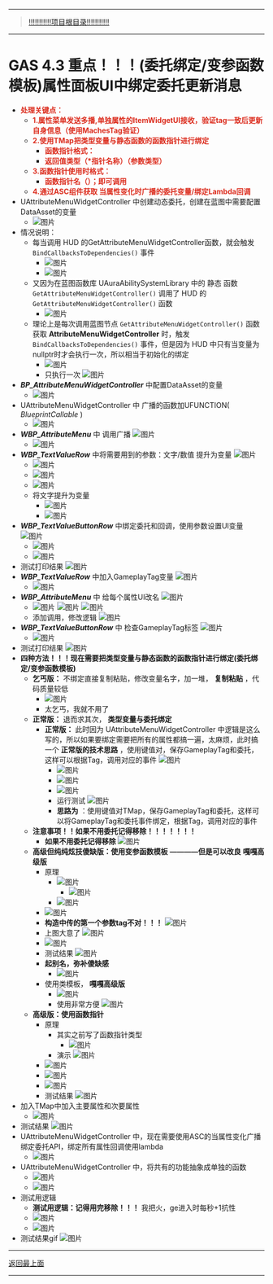 ___________________________________________________________________________________________
> [!!!!!!!!!!!项目根目录!!!!!!!!!!!](./!!!!!!!!!!!项目目录!!!!!!!!!!!.md)

___________________________________________________________________________________________

# GAS 4.3 重点！！！(委托绑定/变参函数模板)属性面板UI中绑定委托更新消息
- <font color=#DC2D1E>**处理关键点：**</font>
    - <font color=#DC2D1E>**1.属性菜单发送多播,单独属性的ItemWidgetUI接收，验证tag一致后更新自身信息（使用MachesTag验证）**</font>
    - <font color=#DC2D1E>**2.使用TMap把类型变量与静态函数的函数指针进行绑定**</font>
        - <font color=#DC2D1E>**函数指针格式：**</font>
        - <font color=#DC2D1E>**返回值类型（*指针名称）（参数类型）**</font>
    - <font color=#DC2D1E>**3.函数指针使用时格式：**</font>
        - <font color=#DC2D1E>**函数指针名（）；即可调用**</font>
    - <font color=#DC2D1E>**4.通过ASC组件获取 当属性变化时广播的委托变量/绑定Lambda回调**</font>
- UAttributeMenuWidgetController 中创建动态委托，创建在蓝图中需要配置DataAsset的变量
    -  ![图片](https://github.com/liyunlong618/MyNote/blob/master/%E8%99%9A%E5%B9%BBC++/%E6%A8%A1%E5%9D%97/GAS/GAS%E7%AC%AC%E4%BA%8C%E5%AD%A3-%E6%9A%97%E9%BB%91%E7%A0%B4%E5%9D%8F%E7%A5%9ELike%E6%B8%B8%E6%88%8F/%E9%85%8D%E5%9B%BE/GAS_4.3/GAS%204.3%20%E9%87%8D%E7%82%B9%EF%BC%81%EF%BC%81%EF%BC%81(%E5%A7%94%E6%89%98%E7%BB%91%E5%AE%9A_%E5%8F%98%E5%8F%82%E5%87%BD%E6%95%B0%E6%A8%A1%E6%9D%BF)%E5%B1%9E%E6%80%A7%E9%9D%A2%E6%9D%BFUI%E4%B8%AD%E7%BB%91%E5%AE%9A%E5%A7%94%E6%89%98%E6%9B%B4%E6%96%B0%E6%B6%88%E6%81%AF-%E5%B9%95%E5%B8%83%E5%9B%BE%E7%89%87-326934-181307.png?raw=true)
- 情况说明：
    - 每当调用 HUD 的GetAttributeMenuWidgetController函数，就会触发 `BindCallbacksToDependencies()` 事件
        -  ![图片](https://github.com/liyunlong618/MyNote/blob/master/%E8%99%9A%E5%B9%BBC++/%E6%A8%A1%E5%9D%97/GAS/GAS%E7%AC%AC%E4%BA%8C%E5%AD%A3-%E6%9A%97%E9%BB%91%E7%A0%B4%E5%9D%8F%E7%A5%9ELike%E6%B8%B8%E6%88%8F/%E9%85%8D%E5%9B%BE/GAS_4.3/GAS%204.3%20%E9%87%8D%E7%82%B9%EF%BC%81%EF%BC%81%EF%BC%81(%E5%A7%94%E6%89%98%E7%BB%91%E5%AE%9A_%E5%8F%98%E5%8F%82%E5%87%BD%E6%95%B0%E6%A8%A1%E6%9D%BF)%E5%B1%9E%E6%80%A7%E9%9D%A2%E6%9D%BFUI%E4%B8%AD%E7%BB%91%E5%AE%9A%E5%A7%94%E6%89%98%E6%9B%B4%E6%96%B0%E6%B6%88%E6%81%AF-%E5%B9%95%E5%B8%83%E5%9B%BE%E7%89%87-278143-430450.png?raw=true)
        -  ![图片](https://github.com/liyunlong618/MyNote/blob/master/%E8%99%9A%E5%B9%BBC++/%E6%A8%A1%E5%9D%97/GAS/GAS%E7%AC%AC%E4%BA%8C%E5%AD%A3-%E6%9A%97%E9%BB%91%E7%A0%B4%E5%9D%8F%E7%A5%9ELike%E6%B8%B8%E6%88%8F/%E9%85%8D%E5%9B%BE/GAS_4.3/GAS%204.3%20%E9%87%8D%E7%82%B9%EF%BC%81%EF%BC%81%EF%BC%81(%E5%A7%94%E6%89%98%E7%BB%91%E5%AE%9A_%E5%8F%98%E5%8F%82%E5%87%BD%E6%95%B0%E6%A8%A1%E6%9D%BF)%E5%B1%9E%E6%80%A7%E9%9D%A2%E6%9D%BFUI%E4%B8%AD%E7%BB%91%E5%AE%9A%E5%A7%94%E6%89%98%E6%9B%B4%E6%96%B0%E6%B6%88%E6%81%AF-%E5%B9%95%E5%B8%83%E5%9B%BE%E7%89%87-228642-648926.png?raw=true)
    - 又因为在蓝图函数库 UAuraAbilitySystemLibrary 中的 静态 函数 `GetAttributeMenuWidgetController()` 调用了 HUD 的 `GetAttributeMenuWidgetController()` 函数
        -  ![图片](https://github.com/liyunlong618/MyNote/blob/master/%E8%99%9A%E5%B9%BBC++/%E6%A8%A1%E5%9D%97/GAS/GAS%E7%AC%AC%E4%BA%8C%E5%AD%A3-%E6%9A%97%E9%BB%91%E7%A0%B4%E5%9D%8F%E7%A5%9ELike%E6%B8%B8%E6%88%8F/%E9%85%8D%E5%9B%BE/GAS_4.3/GAS%204.3%20%E9%87%8D%E7%82%B9%EF%BC%81%EF%BC%81%EF%BC%81(%E5%A7%94%E6%89%98%E7%BB%91%E5%AE%9A_%E5%8F%98%E5%8F%82%E5%87%BD%E6%95%B0%E6%A8%A1%E6%9D%BF)%E5%B1%9E%E6%80%A7%E9%9D%A2%E6%9D%BFUI%E4%B8%AD%E7%BB%91%E5%AE%9A%E5%A7%94%E6%89%98%E6%9B%B4%E6%96%B0%E6%B6%88%E6%81%AF-%E5%B9%95%E5%B8%83%E5%9B%BE%E7%89%87-517127-447490.png?raw=true)
    - 理论上是每次调用蓝图节点 `GetAttributeMenuWidgetController()` 函数获取 **AttributeMenuWidgetController** 时，触发 `BindCallbacksToDependencies()` 事件，但是因为 HUD 中只有当变量为nullptr时才会执行一次，所以相当于初始化的绑定
        -  ![图片](https://github.com/liyunlong618/MyNote/blob/master/%E8%99%9A%E5%B9%BBC++/%E6%A8%A1%E5%9D%97/GAS/GAS%E7%AC%AC%E4%BA%8C%E5%AD%A3-%E6%9A%97%E9%BB%91%E7%A0%B4%E5%9D%8F%E7%A5%9ELike%E6%B8%B8%E6%88%8F/%E9%85%8D%E5%9B%BE/GAS_4.3/GAS%204.3%20%E9%87%8D%E7%82%B9%EF%BC%81%EF%BC%81%EF%BC%81(%E5%A7%94%E6%89%98%E7%BB%91%E5%AE%9A_%E5%8F%98%E5%8F%82%E5%87%BD%E6%95%B0%E6%A8%A1%E6%9D%BF)%E5%B1%9E%E6%80%A7%E9%9D%A2%E6%9D%BFUI%E4%B8%AD%E7%BB%91%E5%AE%9A%E5%A7%94%E6%89%98%E6%9B%B4%E6%96%B0%E6%B6%88%E6%81%AF-%E5%B9%95%E5%B8%83%E5%9B%BE%E7%89%87-383296-73335.png?raw=true)
        - 只执行一次 ![图片](https://github.com/liyunlong618/MyNote/blob/master/%E8%99%9A%E5%B9%BBC++/%E6%A8%A1%E5%9D%97/GAS/GAS%E7%AC%AC%E4%BA%8C%E5%AD%A3-%E6%9A%97%E9%BB%91%E7%A0%B4%E5%9D%8F%E7%A5%9ELike%E6%B8%B8%E6%88%8F/%E9%85%8D%E5%9B%BE/GAS_4.3/GAS%204.3%20%E9%87%8D%E7%82%B9%EF%BC%81%EF%BC%81%EF%BC%81(%E5%A7%94%E6%89%98%E7%BB%91%E5%AE%9A_%E5%8F%98%E5%8F%82%E5%87%BD%E6%95%B0%E6%A8%A1%E6%9D%BF)%E5%B1%9E%E6%80%A7%E9%9D%A2%E6%9D%BFUI%E4%B8%AD%E7%BB%91%E5%AE%9A%E5%A7%94%E6%89%98%E6%9B%B4%E6%96%B0%E6%B6%88%E6%81%AF-%E5%B9%95%E5%B8%83%E5%9B%BE%E7%89%87-576325-44483.png?raw=true)
- ***BP_AttributeMenuWidgetController*** 中配置DataAsset的变量
    -  ![图片](https://github.com/liyunlong618/MyNote/blob/master/%E8%99%9A%E5%B9%BBC++/%E6%A8%A1%E5%9D%97/GAS/GAS%E7%AC%AC%E4%BA%8C%E5%AD%A3-%E6%9A%97%E9%BB%91%E7%A0%B4%E5%9D%8F%E7%A5%9ELike%E6%B8%B8%E6%88%8F/%E9%85%8D%E5%9B%BE/GAS_4.3/GAS%204.3%20%E9%87%8D%E7%82%B9%EF%BC%81%EF%BC%81%EF%BC%81(%E5%A7%94%E6%89%98%E7%BB%91%E5%AE%9A_%E5%8F%98%E5%8F%82%E5%87%BD%E6%95%B0%E6%A8%A1%E6%9D%BF)%E5%B1%9E%E6%80%A7%E9%9D%A2%E6%9D%BFUI%E4%B8%AD%E7%BB%91%E5%AE%9A%E5%A7%94%E6%89%98%E6%9B%B4%E6%96%B0%E6%B6%88%E6%81%AF-%E5%B9%95%E5%B8%83%E5%9B%BE%E7%89%87-646645-946592.png?raw=true)
- UAttributeMenuWidgetController 中  广播的函数加UFUNCTION( *BlueprintCallable* )
    -  ![图片](https://github.com/liyunlong618/MyNote/blob/master/%E8%99%9A%E5%B9%BBC++/%E6%A8%A1%E5%9D%97/GAS/GAS%E7%AC%AC%E4%BA%8C%E5%AD%A3-%E6%9A%97%E9%BB%91%E7%A0%B4%E5%9D%8F%E7%A5%9ELike%E6%B8%B8%E6%88%8F/%E9%85%8D%E5%9B%BE/GAS_4.3/GAS%204.3%20%E9%87%8D%E7%82%B9%EF%BC%81%EF%BC%81%EF%BC%81(%E5%A7%94%E6%89%98%E7%BB%91%E5%AE%9A_%E5%8F%98%E5%8F%82%E5%87%BD%E6%95%B0%E6%A8%A1%E6%9D%BF)%E5%B1%9E%E6%80%A7%E9%9D%A2%E6%9D%BFUI%E4%B8%AD%E7%BB%91%E5%AE%9A%E5%A7%94%E6%89%98%E6%9B%B4%E6%96%B0%E6%B6%88%E6%81%AF-%E5%B9%95%E5%B8%83%E5%9B%BE%E7%89%87-175968-620818.png?raw=true)
- ***WBP_AttributeMenu*** 中 调用广播 ![图片](https://github.com/liyunlong618/MyNote/blob/master/%E8%99%9A%E5%B9%BBC++/%E6%A8%A1%E5%9D%97/GAS/GAS%E7%AC%AC%E4%BA%8C%E5%AD%A3-%E6%9A%97%E9%BB%91%E7%A0%B4%E5%9D%8F%E7%A5%9ELike%E6%B8%B8%E6%88%8F/%E9%85%8D%E5%9B%BE/GAS_4.3/GAS%204.3%20%E9%87%8D%E7%82%B9%EF%BC%81%EF%BC%81%EF%BC%81(%E5%A7%94%E6%89%98%E7%BB%91%E5%AE%9A_%E5%8F%98%E5%8F%82%E5%87%BD%E6%95%B0%E6%A8%A1%E6%9D%BF)%E5%B1%9E%E6%80%A7%E9%9D%A2%E6%9D%BFUI%E4%B8%AD%E7%BB%91%E5%AE%9A%E5%A7%94%E6%89%98%E6%9B%B4%E6%96%B0%E6%B6%88%E6%81%AF-%E5%B9%95%E5%B8%83%E5%9B%BE%E7%89%87-240548-4441.png?raw=true)
    -  ![图片](https://github.com/liyunlong618/MyNote/blob/master/%E8%99%9A%E5%B9%BBC++/%E6%A8%A1%E5%9D%97/GAS/GAS%E7%AC%AC%E4%BA%8C%E5%AD%A3-%E6%9A%97%E9%BB%91%E7%A0%B4%E5%9D%8F%E7%A5%9ELike%E6%B8%B8%E6%88%8F/%E9%85%8D%E5%9B%BE/GAS_4.3/GAS%204.3%20%E9%87%8D%E7%82%B9%EF%BC%81%EF%BC%81%EF%BC%81(%E5%A7%94%E6%89%98%E7%BB%91%E5%AE%9A_%E5%8F%98%E5%8F%82%E5%87%BD%E6%95%B0%E6%A8%A1%E6%9D%BF)%E5%B1%9E%E6%80%A7%E9%9D%A2%E6%9D%BFUI%E4%B8%AD%E7%BB%91%E5%AE%9A%E5%A7%94%E6%89%98%E6%9B%B4%E6%96%B0%E6%B6%88%E6%81%AF-%E5%B9%95%E5%B8%83%E5%9B%BE%E7%89%87-844862-757798.png?raw=true)
- ***WBP_TextValueRow*** 中将需要用到的参数：文字/数值 提升为变量 ![图片](https://github.com/liyunlong618/MyNote/blob/master/%E8%99%9A%E5%B9%BBC++/%E6%A8%A1%E5%9D%97/GAS/GAS%E7%AC%AC%E4%BA%8C%E5%AD%A3-%E6%9A%97%E9%BB%91%E7%A0%B4%E5%9D%8F%E7%A5%9ELike%E6%B8%B8%E6%88%8F/%E9%85%8D%E5%9B%BE/GAS_4.3/GAS%204.3%20%E9%87%8D%E7%82%B9%EF%BC%81%EF%BC%81%EF%BC%81(%E5%A7%94%E6%89%98%E7%BB%91%E5%AE%9A_%E5%8F%98%E5%8F%82%E5%87%BD%E6%95%B0%E6%A8%A1%E6%9D%BF)%E5%B1%9E%E6%80%A7%E9%9D%A2%E6%9D%BFUI%E4%B8%AD%E7%BB%91%E5%AE%9A%E5%A7%94%E6%89%98%E6%9B%B4%E6%96%B0%E6%B6%88%E6%81%AF-%E5%B9%95%E5%B8%83%E5%9B%BE%E7%89%87-512072-632122.png?raw=true)
    -  ![图片](https://github.com/liyunlong618/MyNote/blob/master/%E8%99%9A%E5%B9%BBC++/%E6%A8%A1%E5%9D%97/GAS/GAS%E7%AC%AC%E4%BA%8C%E5%AD%A3-%E6%9A%97%E9%BB%91%E7%A0%B4%E5%9D%8F%E7%A5%9ELike%E6%B8%B8%E6%88%8F/%E9%85%8D%E5%9B%BE/GAS_4.3/GAS%204.3%20%E9%87%8D%E7%82%B9%EF%BC%81%EF%BC%81%EF%BC%81(%E5%A7%94%E6%89%98%E7%BB%91%E5%AE%9A_%E5%8F%98%E5%8F%82%E5%87%BD%E6%95%B0%E6%A8%A1%E6%9D%BF)%E5%B1%9E%E6%80%A7%E9%9D%A2%E6%9D%BFUI%E4%B8%AD%E7%BB%91%E5%AE%9A%E5%A7%94%E6%89%98%E6%9B%B4%E6%96%B0%E6%B6%88%E6%81%AF-%E5%B9%95%E5%B8%83%E5%9B%BE%E7%89%87-914795-783143.png?raw=true)
    -  ![图片](https://github.com/liyunlong618/MyNote/blob/master/%E8%99%9A%E5%B9%BBC++/%E6%A8%A1%E5%9D%97/GAS/GAS%E7%AC%AC%E4%BA%8C%E5%AD%A3-%E6%9A%97%E9%BB%91%E7%A0%B4%E5%9D%8F%E7%A5%9ELike%E6%B8%B8%E6%88%8F/%E9%85%8D%E5%9B%BE/GAS_4.3/GAS%204.3%20%E9%87%8D%E7%82%B9%EF%BC%81%EF%BC%81%EF%BC%81(%E5%A7%94%E6%89%98%E7%BB%91%E5%AE%9A_%E5%8F%98%E5%8F%82%E5%87%BD%E6%95%B0%E6%A8%A1%E6%9D%BF)%E5%B1%9E%E6%80%A7%E9%9D%A2%E6%9D%BFUI%E4%B8%AD%E7%BB%91%E5%AE%9A%E5%A7%94%E6%89%98%E6%9B%B4%E6%96%B0%E6%B6%88%E6%81%AF-%E5%B9%95%E5%B8%83%E5%9B%BE%E7%89%87-701746-743681.png?raw=true)
    -  ![图片](https://github.com/liyunlong618/MyNote/blob/master/%E8%99%9A%E5%B9%BBC++/%E6%A8%A1%E5%9D%97/GAS/GAS%E7%AC%AC%E4%BA%8C%E5%AD%A3-%E6%9A%97%E9%BB%91%E7%A0%B4%E5%9D%8F%E7%A5%9ELike%E6%B8%B8%E6%88%8F/%E9%85%8D%E5%9B%BE/GAS_4.3/GAS%204.3%20%E9%87%8D%E7%82%B9%EF%BC%81%EF%BC%81%EF%BC%81(%E5%A7%94%E6%89%98%E7%BB%91%E5%AE%9A_%E5%8F%98%E5%8F%82%E5%87%BD%E6%95%B0%E6%A8%A1%E6%9D%BF)%E5%B1%9E%E6%80%A7%E9%9D%A2%E6%9D%BFUI%E4%B8%AD%E7%BB%91%E5%AE%9A%E5%A7%94%E6%89%98%E6%9B%B4%E6%96%B0%E6%B6%88%E6%81%AF-%E5%B9%95%E5%B8%83%E5%9B%BE%E7%89%87-15394-693158.png?raw=true)
    - 将文字提升为变量
        -  ![图片](https://github.com/liyunlong618/MyNote/blob/master/%E8%99%9A%E5%B9%BBC++/%E6%A8%A1%E5%9D%97/GAS/GAS%E7%AC%AC%E4%BA%8C%E5%AD%A3-%E6%9A%97%E9%BB%91%E7%A0%B4%E5%9D%8F%E7%A5%9ELike%E6%B8%B8%E6%88%8F/%E9%85%8D%E5%9B%BE/GAS_4.3/GAS%204.3%20%E9%87%8D%E7%82%B9%EF%BC%81%EF%BC%81%EF%BC%81(%E5%A7%94%E6%89%98%E7%BB%91%E5%AE%9A_%E5%8F%98%E5%8F%82%E5%87%BD%E6%95%B0%E6%A8%A1%E6%9D%BF)%E5%B1%9E%E6%80%A7%E9%9D%A2%E6%9D%BFUI%E4%B8%AD%E7%BB%91%E5%AE%9A%E5%A7%94%E6%89%98%E6%9B%B4%E6%96%B0%E6%B6%88%E6%81%AF-%E5%B9%95%E5%B8%83%E5%9B%BE%E7%89%87-751114-890677.png?raw=true)
        -  ![图片](https://github.com/liyunlong618/MyNote/blob/master/%E8%99%9A%E5%B9%BBC++/%E6%A8%A1%E5%9D%97/GAS/GAS%E7%AC%AC%E4%BA%8C%E5%AD%A3-%E6%9A%97%E9%BB%91%E7%A0%B4%E5%9D%8F%E7%A5%9ELike%E6%B8%B8%E6%88%8F/%E9%85%8D%E5%9B%BE/GAS_4.3/GAS%204.3%20%E9%87%8D%E7%82%B9%EF%BC%81%EF%BC%81%EF%BC%81(%E5%A7%94%E6%89%98%E7%BB%91%E5%AE%9A_%E5%8F%98%E5%8F%82%E5%87%BD%E6%95%B0%E6%A8%A1%E6%9D%BF)%E5%B1%9E%E6%80%A7%E9%9D%A2%E6%9D%BFUI%E4%B8%AD%E7%BB%91%E5%AE%9A%E5%A7%94%E6%89%98%E6%9B%B4%E6%96%B0%E6%B6%88%E6%81%AF-%E5%B9%95%E5%B8%83%E5%9B%BE%E7%89%87-869011-245751.png?raw=true)
- ***WBP_TextValueButtonRow*** 中绑定委托和回调，使用参数设置UI变量 ![图片](https://github.com/liyunlong618/MyNote/blob/master/%E8%99%9A%E5%B9%BBC++/%E6%A8%A1%E5%9D%97/GAS/GAS%E7%AC%AC%E4%BA%8C%E5%AD%A3-%E6%9A%97%E9%BB%91%E7%A0%B4%E5%9D%8F%E7%A5%9ELike%E6%B8%B8%E6%88%8F/%E9%85%8D%E5%9B%BE/GAS_4.3/GAS%204.3%20%E9%87%8D%E7%82%B9%EF%BC%81%EF%BC%81%EF%BC%81(%E5%A7%94%E6%89%98%E7%BB%91%E5%AE%9A_%E5%8F%98%E5%8F%82%E5%87%BD%E6%95%B0%E6%A8%A1%E6%9D%BF)%E5%B1%9E%E6%80%A7%E9%9D%A2%E6%9D%BFUI%E4%B8%AD%E7%BB%91%E5%AE%9A%E5%A7%94%E6%89%98%E6%9B%B4%E6%96%B0%E6%B6%88%E6%81%AF-%E5%B9%95%E5%B8%83%E5%9B%BE%E7%89%87-99177-248380.png?raw=true)
    -  ![图片](https://github.com/liyunlong618/MyNote/blob/master/%E8%99%9A%E5%B9%BBC++/%E6%A8%A1%E5%9D%97/GAS/GAS%E7%AC%AC%E4%BA%8C%E5%AD%A3-%E6%9A%97%E9%BB%91%E7%A0%B4%E5%9D%8F%E7%A5%9ELike%E6%B8%B8%E6%88%8F/%E9%85%8D%E5%9B%BE/GAS_4.3/GAS%204.3%20%E9%87%8D%E7%82%B9%EF%BC%81%EF%BC%81%EF%BC%81(%E5%A7%94%E6%89%98%E7%BB%91%E5%AE%9A_%E5%8F%98%E5%8F%82%E5%87%BD%E6%95%B0%E6%A8%A1%E6%9D%BF)%E5%B1%9E%E6%80%A7%E9%9D%A2%E6%9D%BFUI%E4%B8%AD%E7%BB%91%E5%AE%9A%E5%A7%94%E6%89%98%E6%9B%B4%E6%96%B0%E6%B6%88%E6%81%AF-%E5%B9%95%E5%B8%83%E5%9B%BE%E7%89%87-611187-668622.png?raw=true)
    -  ![图片](https://github.com/liyunlong618/MyNote/blob/master/%E8%99%9A%E5%B9%BBC++/%E6%A8%A1%E5%9D%97/GAS/GAS%E7%AC%AC%E4%BA%8C%E5%AD%A3-%E6%9A%97%E9%BB%91%E7%A0%B4%E5%9D%8F%E7%A5%9ELike%E6%B8%B8%E6%88%8F/%E9%85%8D%E5%9B%BE/GAS_4.3/GAS%204.3%20%E9%87%8D%E7%82%B9%EF%BC%81%EF%BC%81%EF%BC%81(%E5%A7%94%E6%89%98%E7%BB%91%E5%AE%9A_%E5%8F%98%E5%8F%82%E5%87%BD%E6%95%B0%E6%A8%A1%E6%9D%BF)%E5%B1%9E%E6%80%A7%E9%9D%A2%E6%9D%BFUI%E4%B8%AD%E7%BB%91%E5%AE%9A%E5%A7%94%E6%89%98%E6%9B%B4%E6%96%B0%E6%B6%88%E6%81%AF-%E5%B9%95%E5%B8%83%E5%9B%BE%E7%89%87-428212-393550.png?raw=true)
- 测试打印结果 ![图片](https://github.com/liyunlong618/MyNote/blob/master/%E8%99%9A%E5%B9%BBC++/%E6%A8%A1%E5%9D%97/GAS/GAS%E7%AC%AC%E4%BA%8C%E5%AD%A3-%E6%9A%97%E9%BB%91%E7%A0%B4%E5%9D%8F%E7%A5%9ELike%E6%B8%B8%E6%88%8F/%E9%85%8D%E5%9B%BE/GAS_4.3/GAS%204.3%20%E9%87%8D%E7%82%B9%EF%BC%81%EF%BC%81%EF%BC%81(%E5%A7%94%E6%89%98%E7%BB%91%E5%AE%9A_%E5%8F%98%E5%8F%82%E5%87%BD%E6%95%B0%E6%A8%A1%E6%9D%BF)%E5%B1%9E%E6%80%A7%E9%9D%A2%E6%9D%BFUI%E4%B8%AD%E7%BB%91%E5%AE%9A%E5%A7%94%E6%89%98%E6%9B%B4%E6%96%B0%E6%B6%88%E6%81%AF-%E5%B9%95%E5%B8%83%E5%9B%BE%E7%89%87-770688-518017.png?raw=true)
- ***WBP_TextValueRow*** 中加入GameplayTag变量 ![图片](https://github.com/liyunlong618/MyNote/blob/master/%E8%99%9A%E5%B9%BBC++/%E6%A8%A1%E5%9D%97/GAS/GAS%E7%AC%AC%E4%BA%8C%E5%AD%A3-%E6%9A%97%E9%BB%91%E7%A0%B4%E5%9D%8F%E7%A5%9ELike%E6%B8%B8%E6%88%8F/%E9%85%8D%E5%9B%BE/GAS_4.3/GAS%204.3%20%E9%87%8D%E7%82%B9%EF%BC%81%EF%BC%81%EF%BC%81(%E5%A7%94%E6%89%98%E7%BB%91%E5%AE%9A_%E5%8F%98%E5%8F%82%E5%87%BD%E6%95%B0%E6%A8%A1%E6%9D%BF)%E5%B1%9E%E6%80%A7%E9%9D%A2%E6%9D%BFUI%E4%B8%AD%E7%BB%91%E5%AE%9A%E5%A7%94%E6%89%98%E6%9B%B4%E6%96%B0%E6%B6%88%E6%81%AF-%E5%B9%95%E5%B8%83%E5%9B%BE%E7%89%87-625980-555782.png?raw=true)
    -  ![图片](https://github.com/liyunlong618/MyNote/blob/master/%E8%99%9A%E5%B9%BBC++/%E6%A8%A1%E5%9D%97/GAS/GAS%E7%AC%AC%E4%BA%8C%E5%AD%A3-%E6%9A%97%E9%BB%91%E7%A0%B4%E5%9D%8F%E7%A5%9ELike%E6%B8%B8%E6%88%8F/%E9%85%8D%E5%9B%BE/GAS_4.3/GAS%204.3%20%E9%87%8D%E7%82%B9%EF%BC%81%EF%BC%81%EF%BC%81(%E5%A7%94%E6%89%98%E7%BB%91%E5%AE%9A_%E5%8F%98%E5%8F%82%E5%87%BD%E6%95%B0%E6%A8%A1%E6%9D%BF)%E5%B1%9E%E6%80%A7%E9%9D%A2%E6%9D%BFUI%E4%B8%AD%E7%BB%91%E5%AE%9A%E5%A7%94%E6%89%98%E6%9B%B4%E6%96%B0%E6%B6%88%E6%81%AF-%E5%B9%95%E5%B8%83%E5%9B%BE%E7%89%87-309005-985314.png?raw=true)
- ***WBP_AttributeMenu*** 中 给每个属性UI改名 ![图片](https://github.com/liyunlong618/MyNote/blob/master/%E8%99%9A%E5%B9%BBC++/%E6%A8%A1%E5%9D%97/GAS/GAS%E7%AC%AC%E4%BA%8C%E5%AD%A3-%E6%9A%97%E9%BB%91%E7%A0%B4%E5%9D%8F%E7%A5%9ELike%E6%B8%B8%E6%88%8F/%E9%85%8D%E5%9B%BE/GAS_4.3/GAS%204.3%20%E9%87%8D%E7%82%B9%EF%BC%81%EF%BC%81%EF%BC%81(%E5%A7%94%E6%89%98%E7%BB%91%E5%AE%9A_%E5%8F%98%E5%8F%82%E5%87%BD%E6%95%B0%E6%A8%A1%E6%9D%BF)%E5%B1%9E%E6%80%A7%E9%9D%A2%E6%9D%BFUI%E4%B8%AD%E7%BB%91%E5%AE%9A%E5%A7%94%E6%89%98%E6%9B%B4%E6%96%B0%E6%B6%88%E6%81%AF-%E5%B9%95%E5%B8%83%E5%9B%BE%E7%89%87-243269-462086.png?raw=true)
    -  ![图片](https://github.com/liyunlong618/MyNote/blob/master/%E8%99%9A%E5%B9%BBC++/%E6%A8%A1%E5%9D%97/GAS/GAS%E7%AC%AC%E4%BA%8C%E5%AD%A3-%E6%9A%97%E9%BB%91%E7%A0%B4%E5%9D%8F%E7%A5%9ELike%E6%B8%B8%E6%88%8F/%E9%85%8D%E5%9B%BE/GAS_4.3/GAS%204.3%20%E9%87%8D%E7%82%B9%EF%BC%81%EF%BC%81%EF%BC%81(%E5%A7%94%E6%89%98%E7%BB%91%E5%AE%9A_%E5%8F%98%E5%8F%82%E5%87%BD%E6%95%B0%E6%A8%A1%E6%9D%BF)%E5%B1%9E%E6%80%A7%E9%9D%A2%E6%9D%BFUI%E4%B8%AD%E7%BB%91%E5%AE%9A%E5%A7%94%E6%89%98%E6%9B%B4%E6%96%B0%E6%B6%88%E6%81%AF-%E5%B9%95%E5%B8%83%E5%9B%BE%E7%89%87-57686-970456.png?raw=true) ![图片](https://github.com/liyunlong618/MyNote/blob/master/%E8%99%9A%E5%B9%BBC++/%E6%A8%A1%E5%9D%97/GAS/GAS%E7%AC%AC%E4%BA%8C%E5%AD%A3-%E6%9A%97%E9%BB%91%E7%A0%B4%E5%9D%8F%E7%A5%9ELike%E6%B8%B8%E6%88%8F/%E9%85%8D%E5%9B%BE/GAS_4.3/GAS%204.3%20%E9%87%8D%E7%82%B9%EF%BC%81%EF%BC%81%EF%BC%81(%E5%A7%94%E6%89%98%E7%BB%91%E5%AE%9A_%E5%8F%98%E5%8F%82%E5%87%BD%E6%95%B0%E6%A8%A1%E6%9D%BF)%E5%B1%9E%E6%80%A7%E9%9D%A2%E6%9D%BFUI%E4%B8%AD%E7%BB%91%E5%AE%9A%E5%A7%94%E6%89%98%E6%9B%B4%E6%96%B0%E6%B6%88%E6%81%AF-%E5%B9%95%E5%B8%83%E5%9B%BE%E7%89%87-47059-479512.png?raw=true) ![图片](https://github.com/liyunlong618/MyNote/blob/master/%E8%99%9A%E5%B9%BBC++/%E6%A8%A1%E5%9D%97/GAS/GAS%E7%AC%AC%E4%BA%8C%E5%AD%A3-%E6%9A%97%E9%BB%91%E7%A0%B4%E5%9D%8F%E7%A5%9ELike%E6%B8%B8%E6%88%8F/%E9%85%8D%E5%9B%BE/GAS_4.3/GAS%204.3%20%E9%87%8D%E7%82%B9%EF%BC%81%EF%BC%81%EF%BC%81(%E5%A7%94%E6%89%98%E7%BB%91%E5%AE%9A_%E5%8F%98%E5%8F%82%E5%87%BD%E6%95%B0%E6%A8%A1%E6%9D%BF)%E5%B1%9E%E6%80%A7%E9%9D%A2%E6%9D%BFUI%E4%B8%AD%E7%BB%91%E5%AE%9A%E5%A7%94%E6%89%98%E6%9B%B4%E6%96%B0%E6%B6%88%E6%81%AF-%E5%B9%95%E5%B8%83%E5%9B%BE%E7%89%87-541964-477504.png?raw=true)
    - 添加调用，修改逻辑 ![图片](https://github.com/liyunlong618/MyNote/blob/master/%E8%99%9A%E5%B9%BBC++/%E6%A8%A1%E5%9D%97/GAS/GAS%E7%AC%AC%E4%BA%8C%E5%AD%A3-%E6%9A%97%E9%BB%91%E7%A0%B4%E5%9D%8F%E7%A5%9ELike%E6%B8%B8%E6%88%8F/%E9%85%8D%E5%9B%BE/GAS_4.3/GAS%204.3%20%E9%87%8D%E7%82%B9%EF%BC%81%EF%BC%81%EF%BC%81(%E5%A7%94%E6%89%98%E7%BB%91%E5%AE%9A_%E5%8F%98%E5%8F%82%E5%87%BD%E6%95%B0%E6%A8%A1%E6%9D%BF)%E5%B1%9E%E6%80%A7%E9%9D%A2%E6%9D%BFUI%E4%B8%AD%E7%BB%91%E5%AE%9A%E5%A7%94%E6%89%98%E6%9B%B4%E6%96%B0%E6%B6%88%E6%81%AF-%E5%B9%95%E5%B8%83%E5%9B%BE%E7%89%87-121289-670874.png?raw=true)
- ***WBP_TextValueButtonRow*** 中 检查GameplayTag标签 ![图片](https://github.com/liyunlong618/MyNote/blob/master/%E8%99%9A%E5%B9%BBC++/%E6%A8%A1%E5%9D%97/GAS/GAS%E7%AC%AC%E4%BA%8C%E5%AD%A3-%E6%9A%97%E9%BB%91%E7%A0%B4%E5%9D%8F%E7%A5%9ELike%E6%B8%B8%E6%88%8F/%E9%85%8D%E5%9B%BE/GAS_4.3/GAS%204.3%20%E9%87%8D%E7%82%B9%EF%BC%81%EF%BC%81%EF%BC%81(%E5%A7%94%E6%89%98%E7%BB%91%E5%AE%9A_%E5%8F%98%E5%8F%82%E5%87%BD%E6%95%B0%E6%A8%A1%E6%9D%BF)%E5%B1%9E%E6%80%A7%E9%9D%A2%E6%9D%BFUI%E4%B8%AD%E7%BB%91%E5%AE%9A%E5%A7%94%E6%89%98%E6%9B%B4%E6%96%B0%E6%B6%88%E6%81%AF-%E5%B9%95%E5%B8%83%E5%9B%BE%E7%89%87-330691-488186.png?raw=true)
    -  ![图片](https://github.com/liyunlong618/MyNote/blob/master/%E8%99%9A%E5%B9%BBC++/%E6%A8%A1%E5%9D%97/GAS/GAS%E7%AC%AC%E4%BA%8C%E5%AD%A3-%E6%9A%97%E9%BB%91%E7%A0%B4%E5%9D%8F%E7%A5%9ELike%E6%B8%B8%E6%88%8F/%E9%85%8D%E5%9B%BE/GAS_4.3/GAS%204.3%20%E9%87%8D%E7%82%B9%EF%BC%81%EF%BC%81%EF%BC%81(%E5%A7%94%E6%89%98%E7%BB%91%E5%AE%9A_%E5%8F%98%E5%8F%82%E5%87%BD%E6%95%B0%E6%A8%A1%E6%9D%BF)%E5%B1%9E%E6%80%A7%E9%9D%A2%E6%9D%BFUI%E4%B8%AD%E7%BB%91%E5%AE%9A%E5%A7%94%E6%89%98%E6%9B%B4%E6%96%B0%E6%B6%88%E6%81%AF-%E5%B9%95%E5%B8%83%E5%9B%BE%E7%89%87-370118-67942.png?raw=true)
- 测试打印结果 ![图片](https://github.com/liyunlong618/MyNote/blob/master/%E8%99%9A%E5%B9%BBC++/%E6%A8%A1%E5%9D%97/GAS/GAS%E7%AC%AC%E4%BA%8C%E5%AD%A3-%E6%9A%97%E9%BB%91%E7%A0%B4%E5%9D%8F%E7%A5%9ELike%E6%B8%B8%E6%88%8F/%E9%85%8D%E5%9B%BE/GAS_4.3/GAS%204.3%20%E9%87%8D%E7%82%B9%EF%BC%81%EF%BC%81%EF%BC%81(%E5%A7%94%E6%89%98%E7%BB%91%E5%AE%9A_%E5%8F%98%E5%8F%82%E5%87%BD%E6%95%B0%E6%A8%A1%E6%9D%BF)%E5%B1%9E%E6%80%A7%E9%9D%A2%E6%9D%BFUI%E4%B8%AD%E7%BB%91%E5%AE%9A%E5%A7%94%E6%89%98%E6%9B%B4%E6%96%B0%E6%B6%88%E6%81%AF-%E5%B9%95%E5%B8%83%E5%9B%BE%E7%89%87-808403-168623.png?raw=true)
- **四种方法！！！现在需要把类型变量与静态函数的函数指针进行绑定(委托绑定/变参函数模板)**
    - **乞丐版：** 不绑定直接复制粘贴，修改变量名字，加一堆， **复制粘贴** ，代码质量较低
        -  ![图片](https://github.com/liyunlong618/MyNote/blob/master/%E8%99%9A%E5%B9%BBC++/%E6%A8%A1%E5%9D%97/GAS/GAS%E7%AC%AC%E4%BA%8C%E5%AD%A3-%E6%9A%97%E9%BB%91%E7%A0%B4%E5%9D%8F%E7%A5%9ELike%E6%B8%B8%E6%88%8F/%E9%85%8D%E5%9B%BE/GAS_4.3/GAS%204.3%20%E9%87%8D%E7%82%B9%EF%BC%81%EF%BC%81%EF%BC%81(%E5%A7%94%E6%89%98%E7%BB%91%E5%AE%9A_%E5%8F%98%E5%8F%82%E5%87%BD%E6%95%B0%E6%A8%A1%E6%9D%BF)%E5%B1%9E%E6%80%A7%E9%9D%A2%E6%9D%BFUI%E4%B8%AD%E7%BB%91%E5%AE%9A%E5%A7%94%E6%89%98%E6%9B%B4%E6%96%B0%E6%B6%88%E6%81%AF-%E5%B9%95%E5%B8%83%E5%9B%BE%E7%89%87-983553-519555.png?raw=true)
        - 太乞丐，我就不用了
    - **正常版：** 退而求其次， **类型变量与委托绑定**
        - **正常版：** 此时因为 UAttributeMenuWidgetController 中逻辑是这么写的，所以如果要绑定需要把所有的属性都搞一遍，太麻烦，此时搞一个 **正常版的技术思路** ，使用键值对，保存GameplayTag和委托，这样可以根据Tag，调用对应的事件 ![图片](https://github.com/liyunlong618/MyNote/blob/master/%E8%99%9A%E5%B9%BBC++/%E6%A8%A1%E5%9D%97/GAS/GAS%E7%AC%AC%E4%BA%8C%E5%AD%A3-%E6%9A%97%E9%BB%91%E7%A0%B4%E5%9D%8F%E7%A5%9ELike%E6%B8%B8%E6%88%8F/%E9%85%8D%E5%9B%BE/GAS_4.3/GAS%204.3%20%E9%87%8D%E7%82%B9%EF%BC%81%EF%BC%81%EF%BC%81(%E5%A7%94%E6%89%98%E7%BB%91%E5%AE%9A_%E5%8F%98%E5%8F%82%E5%87%BD%E6%95%B0%E6%A8%A1%E6%9D%BF)%E5%B1%9E%E6%80%A7%E9%9D%A2%E6%9D%BFUI%E4%B8%AD%E7%BB%91%E5%AE%9A%E5%A7%94%E6%89%98%E6%9B%B4%E6%96%B0%E6%B6%88%E6%81%AF-%E5%B9%95%E5%B8%83%E5%9B%BE%E7%89%87-872726-546078.png?raw=true)
            -  ![图片](https://github.com/liyunlong618/MyNote/blob/master/%E8%99%9A%E5%B9%BBC++/%E6%A8%A1%E5%9D%97/GAS/GAS%E7%AC%AC%E4%BA%8C%E5%AD%A3-%E6%9A%97%E9%BB%91%E7%A0%B4%E5%9D%8F%E7%A5%9ELike%E6%B8%B8%E6%88%8F/%E9%85%8D%E5%9B%BE/GAS_4.3/GAS%204.3%20%E9%87%8D%E7%82%B9%EF%BC%81%EF%BC%81%EF%BC%81(%E5%A7%94%E6%89%98%E7%BB%91%E5%AE%9A_%E5%8F%98%E5%8F%82%E5%87%BD%E6%95%B0%E6%A8%A1%E6%9D%BF)%E5%B1%9E%E6%80%A7%E9%9D%A2%E6%9D%BFUI%E4%B8%AD%E7%BB%91%E5%AE%9A%E5%A7%94%E6%89%98%E6%9B%B4%E6%96%B0%E6%B6%88%E6%81%AF-%E5%B9%95%E5%B8%83%E5%9B%BE%E7%89%87-729710-982370.png?raw=true)
            -  ![图片](https://github.com/liyunlong618/MyNote/blob/master/%E8%99%9A%E5%B9%BBC++/%E6%A8%A1%E5%9D%97/GAS/GAS%E7%AC%AC%E4%BA%8C%E5%AD%A3-%E6%9A%97%E9%BB%91%E7%A0%B4%E5%9D%8F%E7%A5%9ELike%E6%B8%B8%E6%88%8F/%E9%85%8D%E5%9B%BE/GAS_4.3/GAS%204.3%20%E9%87%8D%E7%82%B9%EF%BC%81%EF%BC%81%EF%BC%81(%E5%A7%94%E6%89%98%E7%BB%91%E5%AE%9A_%E5%8F%98%E5%8F%82%E5%87%BD%E6%95%B0%E6%A8%A1%E6%9D%BF)%E5%B1%9E%E6%80%A7%E9%9D%A2%E6%9D%BFUI%E4%B8%AD%E7%BB%91%E5%AE%9A%E5%A7%94%E6%89%98%E6%9B%B4%E6%96%B0%E6%B6%88%E6%81%AF-%E5%B9%95%E5%B8%83%E5%9B%BE%E7%89%87-598558-918343.png?raw=true)
            -  ![图片](https://github.com/liyunlong618/MyNote/blob/master/%E8%99%9A%E5%B9%BBC++/%E6%A8%A1%E5%9D%97/GAS/GAS%E7%AC%AC%E4%BA%8C%E5%AD%A3-%E6%9A%97%E9%BB%91%E7%A0%B4%E5%9D%8F%E7%A5%9ELike%E6%B8%B8%E6%88%8F/%E9%85%8D%E5%9B%BE/GAS_4.3/GAS%204.3%20%E9%87%8D%E7%82%B9%EF%BC%81%EF%BC%81%EF%BC%81(%E5%A7%94%E6%89%98%E7%BB%91%E5%AE%9A_%E5%8F%98%E5%8F%82%E5%87%BD%E6%95%B0%E6%A8%A1%E6%9D%BF)%E5%B1%9E%E6%80%A7%E9%9D%A2%E6%9D%BFUI%E4%B8%AD%E7%BB%91%E5%AE%9A%E5%A7%94%E6%89%98%E6%9B%B4%E6%96%B0%E6%B6%88%E6%81%AF-%E5%B9%95%E5%B8%83%E5%9B%BE%E7%89%87-17924-51324.png?raw=true)
            - 运行测试 ![图片](https://github.com/liyunlong618/MyNote/blob/master/%E8%99%9A%E5%B9%BBC++/%E6%A8%A1%E5%9D%97/GAS/GAS%E7%AC%AC%E4%BA%8C%E5%AD%A3-%E6%9A%97%E9%BB%91%E7%A0%B4%E5%9D%8F%E7%A5%9ELike%E6%B8%B8%E6%88%8F/%E9%85%8D%E5%9B%BE/GAS_4.3/GAS%204.3%20%E9%87%8D%E7%82%B9%EF%BC%81%EF%BC%81%EF%BC%81(%E5%A7%94%E6%89%98%E7%BB%91%E5%AE%9A_%E5%8F%98%E5%8F%82%E5%87%BD%E6%95%B0%E6%A8%A1%E6%9D%BF)%E5%B1%9E%E6%80%A7%E9%9D%A2%E6%9D%BFUI%E4%B8%AD%E7%BB%91%E5%AE%9A%E5%A7%94%E6%89%98%E6%9B%B4%E6%96%B0%E6%B6%88%E6%81%AF-%E5%B9%95%E5%B8%83%E5%9B%BE%E7%89%87-736500-717583.png?raw=true)
            - **思路为** ：使用键值对TMap，保存GameplayTag和委托，这样可以将GameplayTag和委托事件绑定，根据Tag，调用对应的事件
    - **注意事项！！如果不用委托记得移除！！！！！！！**
        - **如果不用委托记得移除** ![图片](https://github.com/liyunlong618/MyNote/blob/master/%E8%99%9A%E5%B9%BBC++/%E6%A8%A1%E5%9D%97/GAS/GAS%E7%AC%AC%E4%BA%8C%E5%AD%A3-%E6%9A%97%E9%BB%91%E7%A0%B4%E5%9D%8F%E7%A5%9ELike%E6%B8%B8%E6%88%8F/%E9%85%8D%E5%9B%BE/GAS_4.3/GAS%204.3%20%E9%87%8D%E7%82%B9%EF%BC%81%EF%BC%81%EF%BC%81(%E5%A7%94%E6%89%98%E7%BB%91%E5%AE%9A_%E5%8F%98%E5%8F%82%E5%87%BD%E6%95%B0%E6%A8%A1%E6%9D%BF)%E5%B1%9E%E6%80%A7%E9%9D%A2%E6%9D%BFUI%E4%B8%AD%E7%BB%91%E5%AE%9A%E5%A7%94%E6%89%98%E6%9B%B4%E6%96%B0%E6%B6%88%E6%81%AF-%E5%B9%95%E5%B8%83%E5%9B%BE%E7%89%87-723193-662578.png?raw=true)
    - **高级但纯纯炫技傻缺版：使用变参函数模板** **————但是可以改良** **嘎嘎高级版**
        - 原理
            -  ![图片](https://github.com/liyunlong618/MyNote/blob/master/%E8%99%9A%E5%B9%BBC++/%E6%A8%A1%E5%9D%97/GAS/GAS%E7%AC%AC%E4%BA%8C%E5%AD%A3-%E6%9A%97%E9%BB%91%E7%A0%B4%E5%9D%8F%E7%A5%9ELike%E6%B8%B8%E6%88%8F/%E9%85%8D%E5%9B%BE/GAS_4.3/GAS%204.3%20%E9%87%8D%E7%82%B9%EF%BC%81%EF%BC%81%EF%BC%81(%E5%A7%94%E6%89%98%E7%BB%91%E5%AE%9A_%E5%8F%98%E5%8F%82%E5%87%BD%E6%95%B0%E6%A8%A1%E6%9D%BF)%E5%B1%9E%E6%80%A7%E9%9D%A2%E6%9D%BFUI%E4%B8%AD%E7%BB%91%E5%AE%9A%E5%A7%94%E6%89%98%E6%9B%B4%E6%96%B0%E6%B6%88%E6%81%AF-%E5%B9%95%E5%B8%83%E5%9B%BE%E7%89%87-15291-471689.png?raw=true)
                -  ![图片](https://github.com/liyunlong618/MyNote/blob/master/%E8%99%9A%E5%B9%BBC++/%E6%A8%A1%E5%9D%97/GAS/GAS%E7%AC%AC%E4%BA%8C%E5%AD%A3-%E6%9A%97%E9%BB%91%E7%A0%B4%E5%9D%8F%E7%A5%9ELike%E6%B8%B8%E6%88%8F/%E9%85%8D%E5%9B%BE/GAS_4.3/GAS%204.3%20%E9%87%8D%E7%82%B9%EF%BC%81%EF%BC%81%EF%BC%81(%E5%A7%94%E6%89%98%E7%BB%91%E5%AE%9A_%E5%8F%98%E5%8F%82%E5%87%BD%E6%95%B0%E6%A8%A1%E6%9D%BF)%E5%B1%9E%E6%80%A7%E9%9D%A2%E6%9D%BFUI%E4%B8%AD%E7%BB%91%E5%AE%9A%E5%A7%94%E6%89%98%E6%9B%B4%E6%96%B0%E6%B6%88%E6%81%AF-%E5%B9%95%E5%B8%83%E5%9B%BE%E7%89%87-843447-407103.png?raw=true)
            -  ![图片](https://github.com/liyunlong618/MyNote/blob/master/%E8%99%9A%E5%B9%BBC++/%E6%A8%A1%E5%9D%97/GAS/GAS%E7%AC%AC%E4%BA%8C%E5%AD%A3-%E6%9A%97%E9%BB%91%E7%A0%B4%E5%9D%8F%E7%A5%9ELike%E6%B8%B8%E6%88%8F/%E9%85%8D%E5%9B%BE/GAS_4.3/GAS%204.3%20%E9%87%8D%E7%82%B9%EF%BC%81%EF%BC%81%EF%BC%81(%E5%A7%94%E6%89%98%E7%BB%91%E5%AE%9A_%E5%8F%98%E5%8F%82%E5%87%BD%E6%95%B0%E6%A8%A1%E6%9D%BF)%E5%B1%9E%E6%80%A7%E9%9D%A2%E6%9D%BFUI%E4%B8%AD%E7%BB%91%E5%AE%9A%E5%A7%94%E6%89%98%E6%9B%B4%E6%96%B0%E6%B6%88%E6%81%AF-%E5%B9%95%E5%B8%83%E5%9B%BE%E7%89%87-851330-865253.png?raw=true)
        -  ![图片](https://github.com/liyunlong618/MyNote/blob/master/%E8%99%9A%E5%B9%BBC++/%E6%A8%A1%E5%9D%97/GAS/GAS%E7%AC%AC%E4%BA%8C%E5%AD%A3-%E6%9A%97%E9%BB%91%E7%A0%B4%E5%9D%8F%E7%A5%9ELike%E6%B8%B8%E6%88%8F/%E9%85%8D%E5%9B%BE/GAS_4.3/GAS%204.3%20%E9%87%8D%E7%82%B9%EF%BC%81%EF%BC%81%EF%BC%81(%E5%A7%94%E6%89%98%E7%BB%91%E5%AE%9A_%E5%8F%98%E5%8F%82%E5%87%BD%E6%95%B0%E6%A8%A1%E6%9D%BF)%E5%B1%9E%E6%80%A7%E9%9D%A2%E6%9D%BFUI%E4%B8%AD%E7%BB%91%E5%AE%9A%E5%A7%94%E6%89%98%E6%9B%B4%E6%96%B0%E6%B6%88%E6%81%AF-%E5%B9%95%E5%B8%83%E5%9B%BE%E7%89%87-742016-220113.png?raw=true)
        - **构造中传的第一个参数tag不对！！！** ![图片](https://github.com/liyunlong618/MyNote/blob/master/%E8%99%9A%E5%B9%BBC++/%E6%A8%A1%E5%9D%97/GAS/GAS%E7%AC%AC%E4%BA%8C%E5%AD%A3-%E6%9A%97%E9%BB%91%E7%A0%B4%E5%9D%8F%E7%A5%9ELike%E6%B8%B8%E6%88%8F/%E9%85%8D%E5%9B%BE/GAS_4.3/GAS%204.3%20%E9%87%8D%E7%82%B9%EF%BC%81%EF%BC%81%EF%BC%81(%E5%A7%94%E6%89%98%E7%BB%91%E5%AE%9A_%E5%8F%98%E5%8F%82%E5%87%BD%E6%95%B0%E6%A8%A1%E6%9D%BF)%E5%B1%9E%E6%80%A7%E9%9D%A2%E6%9D%BFUI%E4%B8%AD%E7%BB%91%E5%AE%9A%E5%A7%94%E6%89%98%E6%9B%B4%E6%96%B0%E6%B6%88%E6%81%AF-%E5%B9%95%E5%B8%83%E5%9B%BE%E7%89%87-147584-325860.png?raw=true)
        - 上图大意了 ![图片](https://github.com/liyunlong618/MyNote/blob/master/%E8%99%9A%E5%B9%BBC++/%E6%A8%A1%E5%9D%97/GAS/GAS%E7%AC%AC%E4%BA%8C%E5%AD%A3-%E6%9A%97%E9%BB%91%E7%A0%B4%E5%9D%8F%E7%A5%9ELike%E6%B8%B8%E6%88%8F/%E9%85%8D%E5%9B%BE/GAS_4.3/GAS%204.3%20%E9%87%8D%E7%82%B9%EF%BC%81%EF%BC%81%EF%BC%81(%E5%A7%94%E6%89%98%E7%BB%91%E5%AE%9A_%E5%8F%98%E5%8F%82%E5%87%BD%E6%95%B0%E6%A8%A1%E6%9D%BF)%E5%B1%9E%E6%80%A7%E9%9D%A2%E6%9D%BFUI%E4%B8%AD%E7%BB%91%E5%AE%9A%E5%A7%94%E6%89%98%E6%9B%B4%E6%96%B0%E6%B6%88%E6%81%AF-%E5%B9%95%E5%B8%83%E5%9B%BE%E7%89%87-59462-153524.png?raw=true)
        -  ![图片](https://github.com/liyunlong618/MyNote/blob/master/%E8%99%9A%E5%B9%BBC++/%E6%A8%A1%E5%9D%97/GAS/GAS%E7%AC%AC%E4%BA%8C%E5%AD%A3-%E6%9A%97%E9%BB%91%E7%A0%B4%E5%9D%8F%E7%A5%9ELike%E6%B8%B8%E6%88%8F/%E9%85%8D%E5%9B%BE/GAS_4.3/GAS%204.3%20%E9%87%8D%E7%82%B9%EF%BC%81%EF%BC%81%EF%BC%81(%E5%A7%94%E6%89%98%E7%BB%91%E5%AE%9A_%E5%8F%98%E5%8F%82%E5%87%BD%E6%95%B0%E6%A8%A1%E6%9D%BF)%E5%B1%9E%E6%80%A7%E9%9D%A2%E6%9D%BFUI%E4%B8%AD%E7%BB%91%E5%AE%9A%E5%A7%94%E6%89%98%E6%9B%B4%E6%96%B0%E6%B6%88%E6%81%AF-%E5%B9%95%E5%B8%83%E5%9B%BE%E7%89%87-439079-307190.png?raw=true)
        - 测试结果 ![图片](https://github.com/liyunlong618/MyNote/blob/master/%E8%99%9A%E5%B9%BBC++/%E6%A8%A1%E5%9D%97/GAS/GAS%E7%AC%AC%E4%BA%8C%E5%AD%A3-%E6%9A%97%E9%BB%91%E7%A0%B4%E5%9D%8F%E7%A5%9ELike%E6%B8%B8%E6%88%8F/%E9%85%8D%E5%9B%BE/GAS_4.3/GAS%204.3%20%E9%87%8D%E7%82%B9%EF%BC%81%EF%BC%81%EF%BC%81(%E5%A7%94%E6%89%98%E7%BB%91%E5%AE%9A_%E5%8F%98%E5%8F%82%E5%87%BD%E6%95%B0%E6%A8%A1%E6%9D%BF)%E5%B1%9E%E6%80%A7%E9%9D%A2%E6%9D%BFUI%E4%B8%AD%E7%BB%91%E5%AE%9A%E5%A7%94%E6%89%98%E6%9B%B4%E6%96%B0%E6%B6%88%E6%81%AF-%E5%B9%95%E5%B8%83%E5%9B%BE%E7%89%87-322550-254376.png?raw=true)
        - **起别名，弥补傻缺感**
            -  ![图片](https://github.com/liyunlong618/MyNote/blob/master/%E8%99%9A%E5%B9%BBC++/%E6%A8%A1%E5%9D%97/GAS/GAS%E7%AC%AC%E4%BA%8C%E5%AD%A3-%E6%9A%97%E9%BB%91%E7%A0%B4%E5%9D%8F%E7%A5%9ELike%E6%B8%B8%E6%88%8F/%E9%85%8D%E5%9B%BE/GAS_4.3/GAS%204.3%20%E9%87%8D%E7%82%B9%EF%BC%81%EF%BC%81%EF%BC%81(%E5%A7%94%E6%89%98%E7%BB%91%E5%AE%9A_%E5%8F%98%E5%8F%82%E5%87%BD%E6%95%B0%E6%A8%A1%E6%9D%BF)%E5%B1%9E%E6%80%A7%E9%9D%A2%E6%9D%BFUI%E4%B8%AD%E7%BB%91%E5%AE%9A%E5%A7%94%E6%89%98%E6%9B%B4%E6%96%B0%E6%B6%88%E6%81%AF-%E5%B9%95%E5%B8%83%E5%9B%BE%E7%89%87-409675-932424.png?raw=true)
        - 使用类模板， **嘎嘎高级版**
            -  ![图片](https://github.com/liyunlong618/MyNote/blob/master/%E8%99%9A%E5%B9%BBC++/%E6%A8%A1%E5%9D%97/GAS/GAS%E7%AC%AC%E4%BA%8C%E5%AD%A3-%E6%9A%97%E9%BB%91%E7%A0%B4%E5%9D%8F%E7%A5%9ELike%E6%B8%B8%E6%88%8F/%E9%85%8D%E5%9B%BE/GAS_4.3/GAS%204.3%20%E9%87%8D%E7%82%B9%EF%BC%81%EF%BC%81%EF%BC%81(%E5%A7%94%E6%89%98%E7%BB%91%E5%AE%9A_%E5%8F%98%E5%8F%82%E5%87%BD%E6%95%B0%E6%A8%A1%E6%9D%BF)%E5%B1%9E%E6%80%A7%E9%9D%A2%E6%9D%BFUI%E4%B8%AD%E7%BB%91%E5%AE%9A%E5%A7%94%E6%89%98%E6%9B%B4%E6%96%B0%E6%B6%88%E6%81%AF-%E5%B9%95%E5%B8%83%E5%9B%BE%E7%89%87-870651-229875.png?raw=true)
            - 使用非常方便 ![图片](https://github.com/liyunlong618/MyNote/blob/master/%E8%99%9A%E5%B9%BBC++/%E6%A8%A1%E5%9D%97/GAS/GAS%E7%AC%AC%E4%BA%8C%E5%AD%A3-%E6%9A%97%E9%BB%91%E7%A0%B4%E5%9D%8F%E7%A5%9ELike%E6%B8%B8%E6%88%8F/%E9%85%8D%E5%9B%BE/GAS_4.3/GAS%204.3%20%E9%87%8D%E7%82%B9%EF%BC%81%EF%BC%81%EF%BC%81(%E5%A7%94%E6%89%98%E7%BB%91%E5%AE%9A_%E5%8F%98%E5%8F%82%E5%87%BD%E6%95%B0%E6%A8%A1%E6%9D%BF)%E5%B1%9E%E6%80%A7%E9%9D%A2%E6%9D%BFUI%E4%B8%AD%E7%BB%91%E5%AE%9A%E5%A7%94%E6%89%98%E6%9B%B4%E6%96%B0%E6%B6%88%E6%81%AF-%E5%B9%95%E5%B8%83%E5%9B%BE%E7%89%87-342180-238231.png?raw=true)
    - **高级版：使用函数指针**
        - 原理
            - 其实之前写了函数指针类型
                -  ![图片](https://github.com/liyunlong618/MyNote/blob/master/%E8%99%9A%E5%B9%BBC++/%E6%A8%A1%E5%9D%97/GAS/GAS%E7%AC%AC%E4%BA%8C%E5%AD%A3-%E6%9A%97%E9%BB%91%E7%A0%B4%E5%9D%8F%E7%A5%9ELike%E6%B8%B8%E6%88%8F/%E9%85%8D%E5%9B%BE/GAS_4.3/GAS%204.3%20%E9%87%8D%E7%82%B9%EF%BC%81%EF%BC%81%EF%BC%81(%E5%A7%94%E6%89%98%E7%BB%91%E5%AE%9A_%E5%8F%98%E5%8F%82%E5%87%BD%E6%95%B0%E6%A8%A1%E6%9D%BF)%E5%B1%9E%E6%80%A7%E9%9D%A2%E6%9D%BFUI%E4%B8%AD%E7%BB%91%E5%AE%9A%E5%A7%94%E6%89%98%E6%9B%B4%E6%96%B0%E6%B6%88%E6%81%AF-%E5%B9%95%E5%B8%83%E5%9B%BE%E7%89%87-365617-309358.png?raw=true)
            - 演示 ![图片](https://github.com/liyunlong618/MyNote/blob/master/%E8%99%9A%E5%B9%BBC++/%E6%A8%A1%E5%9D%97/GAS/GAS%E7%AC%AC%E4%BA%8C%E5%AD%A3-%E6%9A%97%E9%BB%91%E7%A0%B4%E5%9D%8F%E7%A5%9ELike%E6%B8%B8%E6%88%8F/%E9%85%8D%E5%9B%BE/GAS_4.3/GAS%204.3%20%E9%87%8D%E7%82%B9%EF%BC%81%EF%BC%81%EF%BC%81(%E5%A7%94%E6%89%98%E7%BB%91%E5%AE%9A_%E5%8F%98%E5%8F%82%E5%87%BD%E6%95%B0%E6%A8%A1%E6%9D%BF)%E5%B1%9E%E6%80%A7%E9%9D%A2%E6%9D%BFUI%E4%B8%AD%E7%BB%91%E5%AE%9A%E5%A7%94%E6%89%98%E6%9B%B4%E6%96%B0%E6%B6%88%E6%81%AF-%E5%B9%95%E5%B8%83%E5%9B%BE%E7%89%87-488539-157471.png?raw=true)
        -  ![图片](https://github.com/liyunlong618/MyNote/blob/master/%E8%99%9A%E5%B9%BBC++/%E6%A8%A1%E5%9D%97/GAS/GAS%E7%AC%AC%E4%BA%8C%E5%AD%A3-%E6%9A%97%E9%BB%91%E7%A0%B4%E5%9D%8F%E7%A5%9ELike%E6%B8%B8%E6%88%8F/%E9%85%8D%E5%9B%BE/GAS_4.3/GAS%204.3%20%E9%87%8D%E7%82%B9%EF%BC%81%EF%BC%81%EF%BC%81(%E5%A7%94%E6%89%98%E7%BB%91%E5%AE%9A_%E5%8F%98%E5%8F%82%E5%87%BD%E6%95%B0%E6%A8%A1%E6%9D%BF)%E5%B1%9E%E6%80%A7%E9%9D%A2%E6%9D%BFUI%E4%B8%AD%E7%BB%91%E5%AE%9A%E5%A7%94%E6%89%98%E6%9B%B4%E6%96%B0%E6%B6%88%E6%81%AF-%E5%B9%95%E5%B8%83%E5%9B%BE%E7%89%87-883443-735016.png?raw=true)
        -  ![图片](https://github.com/liyunlong618/MyNote/blob/master/%E8%99%9A%E5%B9%BBC++/%E6%A8%A1%E5%9D%97/GAS/GAS%E7%AC%AC%E4%BA%8C%E5%AD%A3-%E6%9A%97%E9%BB%91%E7%A0%B4%E5%9D%8F%E7%A5%9ELike%E6%B8%B8%E6%88%8F/%E9%85%8D%E5%9B%BE/GAS_4.3/GAS%204.3%20%E9%87%8D%E7%82%B9%EF%BC%81%EF%BC%81%EF%BC%81(%E5%A7%94%E6%89%98%E7%BB%91%E5%AE%9A_%E5%8F%98%E5%8F%82%E5%87%BD%E6%95%B0%E6%A8%A1%E6%9D%BF)%E5%B1%9E%E6%80%A7%E9%9D%A2%E6%9D%BFUI%E4%B8%AD%E7%BB%91%E5%AE%9A%E5%A7%94%E6%89%98%E6%9B%B4%E6%96%B0%E6%B6%88%E6%81%AF-%E5%B9%95%E5%B8%83%E5%9B%BE%E7%89%87-439456-254339.png?raw=true)
        -  ![图片](https://github.com/liyunlong618/MyNote/blob/master/%E8%99%9A%E5%B9%BBC++/%E6%A8%A1%E5%9D%97/GAS/GAS%E7%AC%AC%E4%BA%8C%E5%AD%A3-%E6%9A%97%E9%BB%91%E7%A0%B4%E5%9D%8F%E7%A5%9ELike%E6%B8%B8%E6%88%8F/%E9%85%8D%E5%9B%BE/GAS_4.3/GAS%204.3%20%E9%87%8D%E7%82%B9%EF%BC%81%EF%BC%81%EF%BC%81(%E5%A7%94%E6%89%98%E7%BB%91%E5%AE%9A_%E5%8F%98%E5%8F%82%E5%87%BD%E6%95%B0%E6%A8%A1%E6%9D%BF)%E5%B1%9E%E6%80%A7%E9%9D%A2%E6%9D%BFUI%E4%B8%AD%E7%BB%91%E5%AE%9A%E5%A7%94%E6%89%98%E6%9B%B4%E6%96%B0%E6%B6%88%E6%81%AF-%E5%B9%95%E5%B8%83%E5%9B%BE%E7%89%87-652524-603541.png?raw=true)
        - 测试结果 ![图片](https://github.com/liyunlong618/MyNote/blob/master/%E8%99%9A%E5%B9%BBC++/%E6%A8%A1%E5%9D%97/GAS/GAS%E7%AC%AC%E4%BA%8C%E5%AD%A3-%E6%9A%97%E9%BB%91%E7%A0%B4%E5%9D%8F%E7%A5%9ELike%E6%B8%B8%E6%88%8F/%E9%85%8D%E5%9B%BE/GAS_4.3/GAS%204.3%20%E9%87%8D%E7%82%B9%EF%BC%81%EF%BC%81%EF%BC%81(%E5%A7%94%E6%89%98%E7%BB%91%E5%AE%9A_%E5%8F%98%E5%8F%82%E5%87%BD%E6%95%B0%E6%A8%A1%E6%9D%BF)%E5%B1%9E%E6%80%A7%E9%9D%A2%E6%9D%BFUI%E4%B8%AD%E7%BB%91%E5%AE%9A%E5%A7%94%E6%89%98%E6%9B%B4%E6%96%B0%E6%B6%88%E6%81%AF-%E5%B9%95%E5%B8%83%E5%9B%BE%E7%89%87-216418-291189.png?raw=true)
- 加入TMap中加入主要属性和次要属性
    -  ![图片](https://github.com/liyunlong618/MyNote/blob/master/%E8%99%9A%E5%B9%BBC++/%E6%A8%A1%E5%9D%97/GAS/GAS%E7%AC%AC%E4%BA%8C%E5%AD%A3-%E6%9A%97%E9%BB%91%E7%A0%B4%E5%9D%8F%E7%A5%9ELike%E6%B8%B8%E6%88%8F/%E9%85%8D%E5%9B%BE/GAS_4.3/GAS%204.3%20%E9%87%8D%E7%82%B9%EF%BC%81%EF%BC%81%EF%BC%81(%E5%A7%94%E6%89%98%E7%BB%91%E5%AE%9A_%E5%8F%98%E5%8F%82%E5%87%BD%E6%95%B0%E6%A8%A1%E6%9D%BF)%E5%B1%9E%E6%80%A7%E9%9D%A2%E6%9D%BFUI%E4%B8%AD%E7%BB%91%E5%AE%9A%E5%A7%94%E6%89%98%E6%9B%B4%E6%96%B0%E6%B6%88%E6%81%AF-%E5%B9%95%E5%B8%83%E5%9B%BE%E7%89%87-821558-474912.png?raw=true)
- 测试结果 ![图片](https://github.com/liyunlong618/MyNote/blob/master/%E8%99%9A%E5%B9%BBC++/%E6%A8%A1%E5%9D%97/GAS/GAS%E7%AC%AC%E4%BA%8C%E5%AD%A3-%E6%9A%97%E9%BB%91%E7%A0%B4%E5%9D%8F%E7%A5%9ELike%E6%B8%B8%E6%88%8F/%E9%85%8D%E5%9B%BE/GAS_4.3/GAS%204.3%20%E9%87%8D%E7%82%B9%EF%BC%81%EF%BC%81%EF%BC%81(%E5%A7%94%E6%89%98%E7%BB%91%E5%AE%9A_%E5%8F%98%E5%8F%82%E5%87%BD%E6%95%B0%E6%A8%A1%E6%9D%BF)%E5%B1%9E%E6%80%A7%E9%9D%A2%E6%9D%BFUI%E4%B8%AD%E7%BB%91%E5%AE%9A%E5%A7%94%E6%89%98%E6%9B%B4%E6%96%B0%E6%B6%88%E6%81%AF-%E5%B9%95%E5%B8%83%E5%9B%BE%E7%89%87-637920-698208.png?raw=true)
- UAttributeMenuWidgetController 中，现在需要使用ASC的当属性变化广播绑定委托API，绑定所有属性回调使用lambda
    -  ![图片](https://github.com/liyunlong618/MyNote/blob/master/%E8%99%9A%E5%B9%BBC++/%E6%A8%A1%E5%9D%97/GAS/GAS%E7%AC%AC%E4%BA%8C%E5%AD%A3-%E6%9A%97%E9%BB%91%E7%A0%B4%E5%9D%8F%E7%A5%9ELike%E6%B8%B8%E6%88%8F/%E9%85%8D%E5%9B%BE/GAS_4.3/GAS%204.3%20%E9%87%8D%E7%82%B9%EF%BC%81%EF%BC%81%EF%BC%81(%E5%A7%94%E6%89%98%E7%BB%91%E5%AE%9A_%E5%8F%98%E5%8F%82%E5%87%BD%E6%95%B0%E6%A8%A1%E6%9D%BF)%E5%B1%9E%E6%80%A7%E9%9D%A2%E6%9D%BFUI%E4%B8%AD%E7%BB%91%E5%AE%9A%E5%A7%94%E6%89%98%E6%9B%B4%E6%96%B0%E6%B6%88%E6%81%AF-%E5%B9%95%E5%B8%83%E5%9B%BE%E7%89%87-450918-874362.png?raw=true)
- UAttributeMenuWidgetController 中，将共有的功能抽象成单独的函数
    -  ![图片](https://github.com/liyunlong618/MyNote/blob/master/%E8%99%9A%E5%B9%BBC++/%E6%A8%A1%E5%9D%97/GAS/GAS%E7%AC%AC%E4%BA%8C%E5%AD%A3-%E6%9A%97%E9%BB%91%E7%A0%B4%E5%9D%8F%E7%A5%9ELike%E6%B8%B8%E6%88%8F/%E9%85%8D%E5%9B%BE/GAS_4.3/GAS%204.3%20%E9%87%8D%E7%82%B9%EF%BC%81%EF%BC%81%EF%BC%81(%E5%A7%94%E6%89%98%E7%BB%91%E5%AE%9A_%E5%8F%98%E5%8F%82%E5%87%BD%E6%95%B0%E6%A8%A1%E6%9D%BF)%E5%B1%9E%E6%80%A7%E9%9D%A2%E6%9D%BFUI%E4%B8%AD%E7%BB%91%E5%AE%9A%E5%A7%94%E6%89%98%E6%9B%B4%E6%96%B0%E6%B6%88%E6%81%AF-%E5%B9%95%E5%B8%83%E5%9B%BE%E7%89%87-532786-31759.png?raw=true)
    -  ![图片](https://github.com/liyunlong618/MyNote/blob/master/%E8%99%9A%E5%B9%BBC++/%E6%A8%A1%E5%9D%97/GAS/GAS%E7%AC%AC%E4%BA%8C%E5%AD%A3-%E6%9A%97%E9%BB%91%E7%A0%B4%E5%9D%8F%E7%A5%9ELike%E6%B8%B8%E6%88%8F/%E9%85%8D%E5%9B%BE/GAS_4.3/GAS%204.3%20%E9%87%8D%E7%82%B9%EF%BC%81%EF%BC%81%EF%BC%81(%E5%A7%94%E6%89%98%E7%BB%91%E5%AE%9A_%E5%8F%98%E5%8F%82%E5%87%BD%E6%95%B0%E6%A8%A1%E6%9D%BF)%E5%B1%9E%E6%80%A7%E9%9D%A2%E6%9D%BFUI%E4%B8%AD%E7%BB%91%E5%AE%9A%E5%A7%94%E6%89%98%E6%9B%B4%E6%96%B0%E6%B6%88%E6%81%AF-%E5%B9%95%E5%B8%83%E5%9B%BE%E7%89%87-115538-822466.png?raw=true)
- 测试用逻辑
    - **测试用逻辑：记得用完移除！！！** 我把火，ge进入时每秒+1抗性
    -  ![图片](https://github.com/liyunlong618/MyNote/blob/master/%E8%99%9A%E5%B9%BBC++/%E6%A8%A1%E5%9D%97/GAS/GAS%E7%AC%AC%E4%BA%8C%E5%AD%A3-%E6%9A%97%E9%BB%91%E7%A0%B4%E5%9D%8F%E7%A5%9ELike%E6%B8%B8%E6%88%8F/%E9%85%8D%E5%9B%BE/GAS_4.3/GAS%204.3%20%E9%87%8D%E7%82%B9%EF%BC%81%EF%BC%81%EF%BC%81(%E5%A7%94%E6%89%98%E7%BB%91%E5%AE%9A_%E5%8F%98%E5%8F%82%E5%87%BD%E6%95%B0%E6%A8%A1%E6%9D%BF)%E5%B1%9E%E6%80%A7%E9%9D%A2%E6%9D%BFUI%E4%B8%AD%E7%BB%91%E5%AE%9A%E5%A7%94%E6%89%98%E6%9B%B4%E6%96%B0%E6%B6%88%E6%81%AF-%E5%B9%95%E5%B8%83%E5%9B%BE%E7%89%87-410969-287981.png?raw=true)
    -  ![图片](https://github.com/liyunlong618/MyNote/blob/master/%E8%99%9A%E5%B9%BBC++/%E6%A8%A1%E5%9D%97/GAS/GAS%E7%AC%AC%E4%BA%8C%E5%AD%A3-%E6%9A%97%E9%BB%91%E7%A0%B4%E5%9D%8F%E7%A5%9ELike%E6%B8%B8%E6%88%8F/%E9%85%8D%E5%9B%BE/GAS_4.3/GAS%204.3%20%E9%87%8D%E7%82%B9%EF%BC%81%EF%BC%81%EF%BC%81(%E5%A7%94%E6%89%98%E7%BB%91%E5%AE%9A_%E5%8F%98%E5%8F%82%E5%87%BD%E6%95%B0%E6%A8%A1%E6%9D%BF)%E5%B1%9E%E6%80%A7%E9%9D%A2%E6%9D%BFUI%E4%B8%AD%E7%BB%91%E5%AE%9A%E5%A7%94%E6%89%98%E6%9B%B4%E6%96%B0%E6%B6%88%E6%81%AF-%E5%B9%95%E5%B8%83%E5%9B%BE%E7%89%87-692185-754402.png?raw=true)
- 测试结果gif ![图片](https://github.com/liyunlong618/MyNote/blob/master/%E8%99%9A%E5%B9%BBC++/%E6%A8%A1%E5%9D%97/GAS/GAS%E7%AC%AC%E4%BA%8C%E5%AD%A3-%E6%9A%97%E9%BB%91%E7%A0%B4%E5%9D%8F%E7%A5%9ELike%E6%B8%B8%E6%88%8F/%E9%85%8D%E5%9B%BE/GAS_4.3/GAS%204.3%20%E9%87%8D%E7%82%B9%EF%BC%81%EF%BC%81%EF%BC%81(%E5%A7%94%E6%89%98%E7%BB%91%E5%AE%9A_%E5%8F%98%E5%8F%82%E5%87%BD%E6%95%B0%E6%A8%A1%E6%9D%BF)%E5%B1%9E%E6%80%A7%E9%9D%A2%E6%9D%BFUI%E4%B8%AD%E7%BB%91%E5%AE%9A%E5%A7%94%E6%89%98%E6%9B%B4%E6%96%B0%E6%B6%88%E6%81%AF-%E5%B9%95%E5%B8%83%E5%9B%BE%E7%89%87-983835-918802.gif?raw=true)

___________________________________________________________________________________________

[返回最上面](#处理关键点)

___________________________________________________________________________________________
